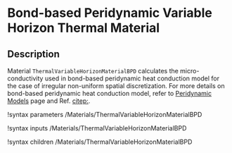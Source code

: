 # Bond-based Peridynamic Variable Horizon Thermal Material

## Description

Material `ThermalVariableHorizonMaterialBPD` calculates the micro-conductivity used in bond-based peridynamic heat conduction model for the case of irregular non-uniform spatial discretization. For more details on bond-based peridynamic heat conduction model, refer to [Peridynamic Models](peridynamics/PeridynamicModels.md) page and Ref. [citep:](Chen2017bondirregular).

!syntax parameters /Materials/ThermalVariableHorizonMaterialBPD

!syntax inputs /Materials/ThermalVariableHorizonMaterialBPD

!syntax children /Materials/ThermalVariableHorizonMaterialBPD
